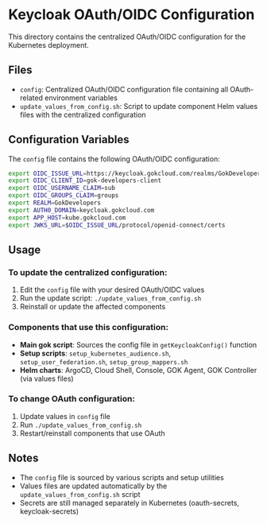# Keycloak OAuth/OIDC Configuration

This directory contains the centralized OAuth/OIDC configuration for the Kubernetes deployment.

## Files

- `config`: Centralized OAuth/OIDC configuration file containing all OAuth-related environment variables
- `update_values_from_config.sh`: Script to update component Helm values files with the centralized configuration

## Configuration Variables

The `config` file contains the following OAuth/OIDC configuration:

```bash
export OIDC_ISSUE_URL=https://keycloak.gokcloud.com/realms/GokDevelopers
export OIDC_CLIENT_ID=gok-developers-client
export OIDC_USERNAME_CLAIM=sub
export OIDC_GROUPS_CLAIM=groups
export REALM=GokDevelopers
export AUTH0_DOMAIN=keycloak.gokcloud.com
export APP_HOST=kube.gokcloud.com
export JWKS_URL=$OIDC_ISSUE_URL/protocol/openid-connect/certs
```

## Usage

### To update the centralized configuration:

1. Edit the `config` file with your desired OAuth/OIDC values
2. Run the update script: `./update_values_from_config.sh`
3. Reinstall or update the affected components

### Components that use this configuration:

- **Main gok script**: Sources the config file in `getKeycloakConfig()` function
- **Setup scripts**: `setup_kubernetes_audience.sh`, `setup_user_federation.sh`, `setup_group_mappers.sh`
- **Helm charts**: ArgoCD, Cloud Shell, Console, GOK Agent, GOK Controller (via values files)

### To change OAuth configuration:

1. Update values in `config` file
2. Run `./update_values_from_config.sh`
3. Restart/reinstall components that use OAuth

## Notes

- The `config` file is sourced by various scripts and setup utilities
- Values files are updated automatically by the `update_values_from_config.sh` script
- Secrets are still managed separately in Kubernetes (oauth-secrets, keycloak-secrets)